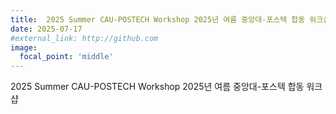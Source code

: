 ```yaml
---
title:  2025 Summer CAU-POSTECH Workshop 2025년 여름 중앙대-포스텍 합동 워크샵
date: 2025-07-17
#external_link: http://github.com
image: 
  focal_point: 'middle'
---
```

2025 Summer CAU-POSTECH Workshop 2025년 여름 중앙대-포스텍 합동 워크샵



<!--more-->
